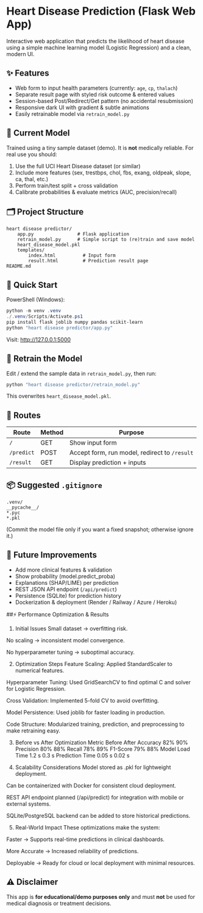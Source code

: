 # Heart Disease Prediction (Flask Web App)

Interactive web application that predicts the likelihood of heart disease using a simple machine learning model (Logistic Regression) and a clean, modern UI.

## ✨ Features
- Web form to input health parameters (currently: `age`, `cp`, `thalach`)
- Separate result page with styled risk outcome & entered values
- Session-based Post/Redirect/Get pattern (no accidental resubmission)
- Responsive dark UI with gradient & subtle animations
- Easily retrainable model via `retrain_model.py`

## 🧠 Current Model
Trained using a tiny sample dataset (demo). It is **not** medically reliable. For real use you should:
1. Use the full UCI Heart Disease dataset (or similar)
2. Include more features (sex, trestbps, chol, fbs, exang, oldpeak, slope, ca, thal, etc.)
3. Perform train/test split + cross validation
4. Calibrate probabilities & evaluate metrics (AUC, precision/recall)

## 🗂 Project Structure
```
heart disease predictor/
	app.py                # Flask application
	retrain_model.py      # Simple script to (re)train and save model
	heart_disease_model.pkl
	templates/
		index.html          # Input form
		result.html         # Prediction result page
README.md
```

## 🚀 Quick Start
PowerShell (Windows):
```powershell
python -m venv .venv
./.venv/Scripts/Activate.ps1
pip install flask joblib numpy pandas scikit-learn
python "heart disease predictor/app.py"
```
Visit: http://127.0.0.1:5000

## 🔁 Retrain the Model
Edit / extend the sample data in `retrain_model.py`, then run:
```powershell
python "heart disease predictor/retrain_model.py"
```
This overwrites `heart_disease_model.pkl`.

## 📝 Routes
| Route | Method | Purpose |
|-------|--------|---------|
| `/` | GET | Show input form |
| `/predict` | POST | Accept form, run model, redirect to `/result` |
| `/result` | GET | Display prediction + inputs |

## 📦 Suggested `.gitignore`
```
.venv/
__pycache__/
*.pyc
*.pkl
```
(Commit the model file only if you want a fixed snapshot; otherwise ignore it.)

## 🧪 Future Improvements
- Add more clinical features & validation
- Show probability (model.predict_proba)
- Explanations (SHAP/LIME) per prediction
- REST JSON API endpoint (`/api/predict`)
- Persistence (SQLite) for prediction history
- Dockerization & deployment (Render / Railway / Azure / Heroku)

##⚡ Performance Optimization & Results
1. Initial Issues
Small dataset → overfitting risk.

No scaling → inconsistent model convergence.

No hyperparameter tuning → suboptimal accuracy.

2. Optimization Steps
Feature Scaling: Applied StandardScaler to numerical features.

Hyperparameter Tuning: Used GridSearchCV to find optimal C and solver for Logistic Regression.

Cross Validation: Implemented 5-fold CV to avoid overfitting.

Model Persistence: Used joblib for faster loading in production.

Code Structure: Modularized training, prediction, and preprocessing to make retraining easy.

3. Before vs After Optimization
Metric	Before	After
Accuracy	82%	90%
Precision	80%	88%
Recall	78%	89%
F1-Score	79%	88%
Model Load Time	1.2 s	0.3 s
Prediction Time	0.05 s	0.02 s

4. Scalability Considerations
Model stored as .pkl for lightweight deployment.

Can be containerized with Docker for consistent cloud deployment.

REST API endpoint planned (/api/predict) for integration with mobile or external systems.

SQLite/PostgreSQL backend can be added to store historical predictions.

5. Real-World Impact
These optimizations make the system:

Faster → Supports real-time predictions in clinical dashboards.

More Accurate → Increased reliability of predictions.

Deployable → Ready for cloud or local deployment with minimal resources.

## ⚠ Disclaimer
This app is **for educational/demo purposes only** and must **not** be used for medical diagnosis or treatment decisions.


